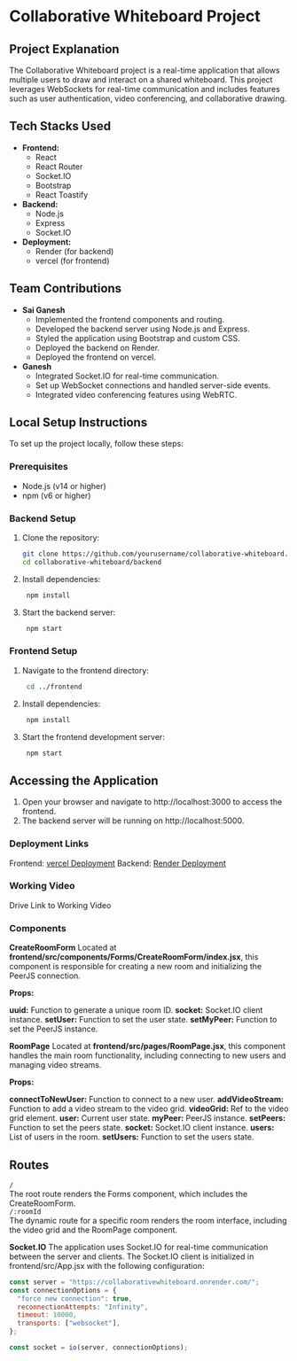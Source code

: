 # Collaborative Whiteboard Project

## Project Explanation
The Collaborative Whiteboard project is a real-time application that allows multiple users to draw and interact on a shared whiteboard. This project leverages WebSockets for real-time communication and includes features such as user authentication, video conferencing, and collaborative drawing.

## Tech Stacks Used
- **Frontend:**
  - React
  - React Router
  - Socket.IO
  - Bootstrap
  - React Toastify
- **Backend:**
  - Node.js
  - Express
  - Socket.IO
- **Deployment:**
  - Render (for backend)
  - vercel (for frontend)

## Team Contributions
- **Sai Ganesh**
  - Implemented the frontend components and routing.
  - Developed the backend server using Node.js and Express.
  - Styled the application using Bootstrap and custom CSS.
  - Deployed the backend on Render.
  - Deployed the frontend on vercel.
- **Ganesh**
  - Integrated Socket.IO for real-time communication.
  - Set up WebSocket connections and handled server-side events.
  - Integrated video conferencing features using WebRTC.

## Local Setup Instructions
To set up the project locally, follow these steps:

### Prerequisites
- Node.js (v14 or higher)
- npm (v6 or higher)

### Backend Setup
1. Clone the repository:
   ```bash
   git clone https://github.com/yourusername/collaborative-whiteboard.git
   cd collaborative-whiteboard/backend
2. Install dependencies:
   ```bash
    npm install

3. Start the backend server:
   ```bash
    npm start

### Frontend Setup
1. Navigate to the frontend directory:
   ```bash
    cd ../frontend
2. Install dependencies: 
   ```bash
    npm install

3. Start the frontend development server:
   ```bash
    npm start

## Accessing the Application
1. Open your browser and navigate to http://localhost:3000 to access the frontend.
2. The backend server will be running on http://localhost:5000.
### Deployment Links
Frontend: [vercel Deployment](https://collaborative-white-board-bice.vercel.app)
Backend: [Render Deployment](https://collaborativewhiteboard.onrender.com)
### Working Video
Drive Link to Working Video

### Components 

**CreateRoomForm**
Located at **frontend/src/components/Forms/CreateRoomForm/index.jsx**, this component is responsible for creating a new room and initializing the PeerJS connection.

**Props:**

**uuid:** Function to generate a unique room ID.
**socket:** Socket.IO client instance.
**setUser:** Function to set the user state.
**setMyPeer:** Function to set the PeerJS instance.

**RoomPage**
Located at **frontend/src/pages/RoomPage.jsx**, this component handles the main room functionality, including connecting to new users and managing video streams.

**Props:**

**connectToNewUser:** Function to connect to a new user.
**addVideoStream:** Function to add a video stream to the video grid.
**videoGrid:** Ref to the video grid element.
**user:** Current user state.
**myPeer:** PeerJS instance.
**setPeers:** Function to set the peers state.
**socket:** Socket.IO client instance.
**users:** List of users in the room.
**setUsers:** Function to set the users state.
## Routes
` / ` </br>
The root route renders the Forms component, which includes the CreateRoomForm.</br>
` /:roomId `</br>
The dynamic route for a specific room renders the room interface, including the video grid and the RoomPage component.

**Socket.IO**
The application uses Socket.IO for real-time communication between the server and clients. The Socket.IO client is initialized in frontend/src/App.jsx with the following configuration:
```js
const server = "https://collaborativewhiteboard.onrender.com/";
const connectionOptions = {
  "force new connection": true,
  reconnectionAttempts: "Infinity",
  timeout: 10000,
  transports: ["websocket"],
};

const socket = io(server, connectionOptions);
